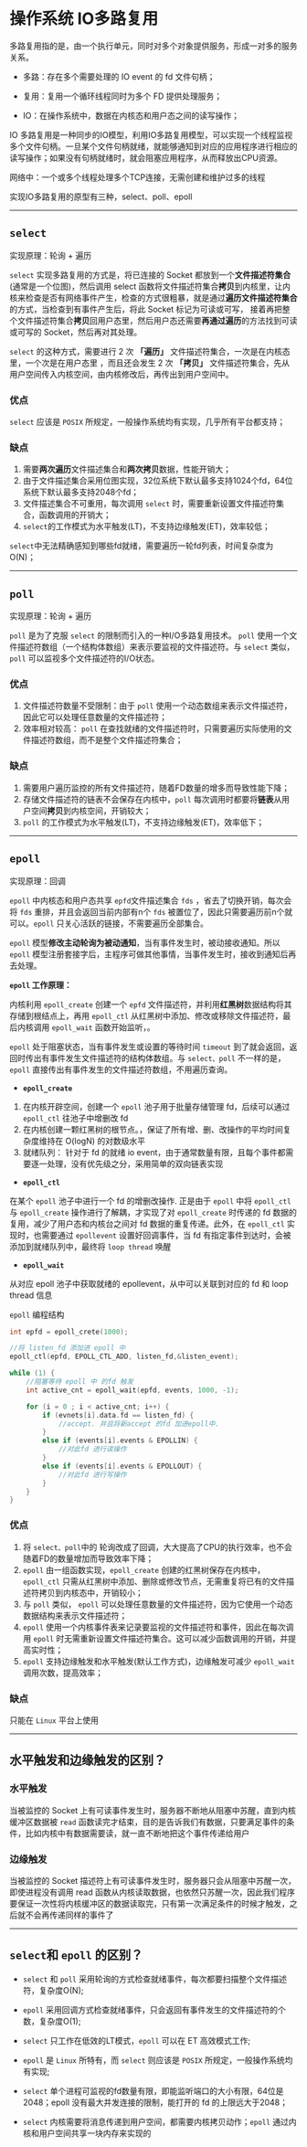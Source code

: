 # 操作系统 IO多路复用


多路复用指的是，由一个执行单元，同时对多个对象提供服务，形成一对多的服务关系。

- 多路：存在多个需要处理的 IO event 的 fd 文件句柄；

- 复用：复用一个循环线程同时为多个 FD 提供处理服务；

- IO：在操作系统中，数据在内核态和用户态之间的读写操作；

IO 多路复用是一种同步的IO模型，利用IO多路复用模型，可以实现一个线程监视多个文件句柄。一旦某个文件句柄就绪，就能够通知到对应的应用程序进行相应的读写操作；如果没有句柄就绪时，就会阻塞应用程序，从而释放出CPU资源。

网络中：一个或多个线程处理多个TCP连接，无需创建和维护过多的线程

实现IO多路复用的原型有三种，select、poll、epoll

------------------------

## `select`

实现原理：轮询 + 遍历

`select` 实现多路复用的方式是，将已连接的 Socket 都放到一个**文件描述符集合**(通常是一个位图)，然后调用 select 函数将文件描述符集合**拷贝**到内核里，让内核来检查是否有网络事件产生，检查的方式很粗暴，就是通过**遍历文件描述符集合**的方式，当检查到有事件产生后，将此 Socket 标记为可读或可写， 接着再把整个文件描述符集合**拷贝**回用户态里，然后用户态还需要**再通过遍历**的方法找到可读或可写的 Socket，然后再对其处理。

`select` 的这种方式，需要进行 2 次 **「遍历」** 文件描述符集合，一次是在内核态里，一个次是在用户态里 ，而且还会发生 2 次 **「拷贝」** 文件描述符集合，先从用户空间传入内核空间，由内核修改后，再传出到用户空间中。

### 优点

`select` 应该是 `POSIX` 所规定，⼀般操作系统均有实现，几乎所有平台都支持；

### 缺点

1. 需要**两次遍历**文件描述集合和**两次拷贝**数据，性能开销大；
2. 由于文件描述集合采用位图实现，32位系统下默认最多支持1024个fd，64位系统下默认最多支持2048个fd；
3. 文件描述集合不可重用，每次调⽤ `select` 时，需要重新设置⽂件描述符集合，函数调⽤的开销大；
4. `select`的工作模式为水平触发(LT)，不支持边缘触发(ET)，效率较低；

`select`中无法精确感知到哪些fd就绪，需要遍历一轮fd列表，时间复杂度为O(N)；

------------------------

## `poll`

实现原理：轮询 + 遍历

`poll` 是为了克服 `select` 的限制⽽引⼊的⼀种I/O多路复⽤技术。 `poll` 使⽤⼀个⽂件描述符数组（⼀个结构体数组）来表示要监视的⽂件描述符。与 `select` 类似， `poll` 可以监视多个⽂件描述符的I/O状态。

### 优点

1. ⽂件描述符数量不受限制：由于 `poll` 使⽤⼀个动态数组来表示⽂件描述符，因此它可以处理任意数量的⽂件描述符；
2. 效率相对较⾼： `poll` 在查找就绪的⽂件描述符时，只需要遍历实际使⽤的⽂件描述符数组，⽽不是整个⽂件描述符集合；

### 缺点

1. 需要用户遍历监控的所有文件描述符，随着FD数量的增多而导致性能下降；
2. 存储文件描述符的链表不会保存在内核中，`poll` 每次调用时都要将**链表**从用户空间**拷贝**到内核空间，开销较大；
3. `poll` 的工作模式为水平触发(LT)，不支持边缘触发(ET)，效率低下；

------------------------

## `epoll`

实现原理：回调

`epoll` 中内核态和用户态共享 `epfd`文件描述集合 `fds` ，省去了切换开销，每次会将 `fds` 重排，并且会返回当前内部有n个 `fds` 被置位了，因此只需要遍历前n个就可以。`epoll` 只关心活跃的链接，不需要遍历全部集合。

`epoll` 模型**修改主动轮询为被动通知**，当有事件发生时，被动接收通知。所以 `epoll` 模型注册套接字后，主程序可做其他事情，当事件发生时，接收到通知后再去处理。

**`epoll` 工作原理：**

内核利用 `epoll_create` 创建一个 `epfd` 文件描述符，并利用**红黑树**数据结构将其存储到根结点上，再用 `epoll_ctl` 从红黑树中添加、修改或移除文件描述符，最后内核调用 `epoll_wait` 函数开始监听，。

`epoll` 处于阻塞状态，当有事件发生或设置的等待时间 `timeout` 到了就会返回，返回时传出有事件发生文件描述符的结构体数组。与 `select、poll` 不一样的是， `epoll` 直接传出有事件发生的文件描述符数组，不用遍历查询。

- **`epoll_create`** 

1. 在内核开辟空间，创建一个 `epoll` 池子用于批量存储管理 fd，后续可以通过 `epoll_ctl` 往池子中增删改 fd
2. 在内核创建一颗红黑树的根节点。，保证了所有增、删、改操作的平均时间复杂度维持在 O(logN) 的对数级水平
3. 就绪队列： 针对于 fd 的就绪 io event，由于通常数量有限，且每个事件都需要逐一处理，没有优先级之分，采用简单的双向链表实现

- **`epoll_ctl`**

在某个 `epoll` 池子中进行一个 fd 的增删改操作. 正是由于 `epoll` 中将 `epoll_ctl` 与 `epoll_create` 操作进行了解耦，才实现了对 `epoll_create` 时传递的 fd 数据的复用，减少了用户态和内核台之间对 fd 数据的重复传递。此外，在 `epoll_ctl` 实现时，也需要通过 `epollevent` 设置好回调事件，当 fd 有指定事件到达时，会被添加到就绪队列中，最终将 `loop thread` 唤醒

- **`epoll_wait`**

从对应 epoll 池子中获取就绪的 epollevent，从中可以关联到对应的 fd 和 loop thread 信息

`epoll` 编程结构

```cpp
int epfd = epoll_crete(1000);

//将 listen_fd 添加进 epoll 中
epoll_ctl(epfd, EPOLL_CTL_ADD, listen_fd,&listen_event);

while (1) {
	//阻塞等待 epoll 中 的fd 触发
	int active_cnt = epoll_wait(epfd, events, 1000, -1);

	for (i = 0 ; i < active_cnt; i++) {
		if (evnets[i].data.fd == listen_fd) {
			//accept. 并且将新accept 的fd 加进epoll中.
		}
		else if (events[i].events & EPOLLIN) {
			//对此fd 进行读操作
		}
		else if (events[i].events & EPOLLOUT) {
			//对此fd 进行写操作
		}
	}
}
```

### 优点

1. 将 `select、poll`中的 轮询改成了回调，大大提高了CPU的执行效率，也不会随着FD的数量增加而导致效率下降；
2. `epoll` 由一组函数实现，`epoll_create` 创建的红黑树保存在内核中，`epoll_ctl` 只需从红黑树中添加、删除或修改节点，无需重复将已有的文件描述符拷贝到内核态中，开销较小；
3. 与 `poll` 类似， `epoll` 可以处理任意数量的⽂件描述符，因为它使⽤⼀个动态数据结构来表示⽂件描述符；
4. `epoll` 使⽤⼀个内核事件表来记录要监视的⽂件描述符和事件，因此在每次调⽤ `epoll` 时⽆需重新设置⽂件描述符集合。这可以减少函数调⽤的开销，并提⾼实时性；
5. `epoll` 支持边缘触发和水平触发(默认工作方式)，边缘触发可减少 `epoll_wait` 调用次数，提高效率；

### 缺点

只能在 `Linux` 平台上使用

----------------------

## 水平触发和边缘触发的区别？

### 水平触发

当被监控的 Socket 上有可读事件发⽣时，服务器不断地从阻塞中苏醒，直到内核缓冲区数据被 `read` 函数读完才结束，⽬的是告诉我们有数据，只要满⾜事件的条件，⽐如内核中有数据需要读，就⼀直不断地把这个事件传递给⽤户

### 边缘触发

当被监控的 Socket 描述符上有可读事件发⽣时，服务器只会从阻塞中苏醒⼀次，即使进程没有调⽤ read 函数从内核读取数据，也依然只苏醒⼀次，因此我们程序要保证⼀次性将内核缓冲区的数据读取完，只有第⼀次满⾜条件的时候才触发，之后就不会再传递同样的事件了


--------------------

## `select`和 `epoll` 的区别？

- `select` 和 `poll` 采⽤轮询的⽅式检查就绪事件，每次都要扫描整个⽂件描述符，复杂度O(N);

- `epoll` 采⽤回调⽅式检查就绪事件，只会返回有事件发⽣的⽂件描述符的个数，复杂度O(1);

- `select` 只⼯作在低效的LT模式，`epoll` 可以在 ET ⾼效模式⼯作;

- `epoll` 是 `Linux` 所特有，⽽ `select` 则应该是 `POSIX` 所规定，⼀般操作系统均有实现;

- `select` 单个进程可监视的fd数量有限，即能监听端⼝的⼤⼩有限，64位是2048；epoll 没有最⼤并发连接的限制，能打开的 fd 的上限远⼤于2048；

- `select` 内核需要将消息传递到⽤户空间，都需要内核拷⻉动作；`epoll` 通过内核和⽤户空间共享⼀块内存来实现的
